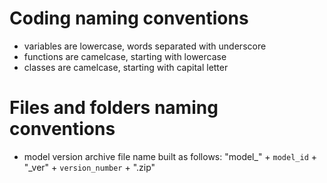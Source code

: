 # Coding naming conventions
* variables are lowercase, words separated with underscore
* functions are camelcase, starting with lowercase
* classes are camelcase, starting with capital letter

# Files and folders naming conventions

* model version archive file name built as follows: "model_" + `model_id` + "_ver" + `version_number` + ".zip"
